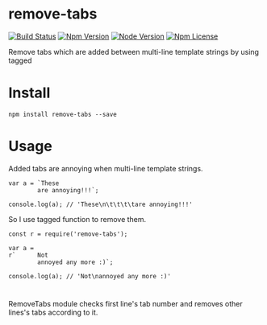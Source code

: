 # remove-tabs
[![Build Status](https://travis-ci.org/Wooooo/remove-tabs.svg?branch=master)](https://travis-ci.org/Wooooo/remove-tabs)
[![Npm Version](https://img.shields.io/npm/v/remove-tabs.svg)](https://npmjs.org/wooooo/remove-tabs)
[![Node Version](https://img.shields.io/node/v/remove-tabs.svg)](https://npmjs.org/wooooo/remove-tabs)
[![Npm License](https://img.shields.io/npm/l/remove-tabs.svg)](https://npmjs.org/wooooo/remove-tabs)

Remove tabs which are added between multi-line template strings by using tagged

# Install
```
npm install remove-tabs --save
```

# Usage
Added tabs are annoying when multi-line template strings.
```
var a = `These
        are annoying!!!`;
        
console.log(a); // 'These\n\t\t\t\tare annoying!!!'
```
So I use tagged function to remove them.
```
const r = require('remove-tabs');

var a = 
r`      Not
        annoyed any more :)`;

console.log(a); // 'Not\nannoyed any more :)'
```

# 
RemoveTabs module checks first line's tab number and removes other lines's tabs according to it.
